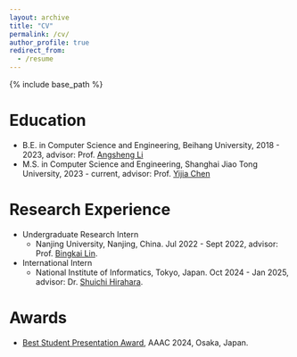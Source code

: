 ```yaml
---
layout: archive
title: "CV"
permalink: /cv/
author_profile: true
redirect_from:
  - /resume
---
```


{% include base_path %}

Education
======
* B.E. in Computer Science and Engineering, Beihang University, 2018 - 2023, advisor: Prof. [Angsheng Li](https://scse.buaa.edu.cn/info/1078/5403.htm)
* M.S. in Computer Science and Engineering, Shanghai Jiao Tong University, 2023 - current, advisor: Prof. [Yijia Chen](https://basics.sjtu.edu.cn/~chen/)

Research Experience
======
* Undergraduate Research Intern
  - Nanjing University, Nanjing, China. Jul 2022 - Sept 2022, advisor: Prof. [Bingkai Lin](https://sites.google.com/site/bingkai314159).
* International Intern
  - National Institute of Informatics, Tokyo, Japan. Oct 2024 - Jan 2025, advisor: Dr. [Shuichi Hirahara](https://researchmap.jp/shuichi.hirahara/).

Awards
======
* [Best Student Presentation Award](http://ywliu00.github.io/files/certificates/2024_AAAC_best_stu_pre.pdf), AAAC 2024, Osaka, Japan.